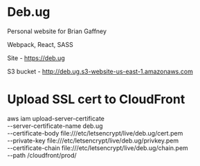 Deb.ug
======

Personal website for Brian Gaffney

Webpack, React, SASS

Site - https://deb.ug

S3 bucket - http://deb.ug.s3-website-us-east-1.amazonaws.com


# Upload SSL cert to CloudFront
aws iam upload-server-certificate \
--server-certificate-name deb.ug \
--certificate-body file:///etc/letsencrypt/live/deb.ug/cert.pem \
--private-key file:///etc/letsencrypt/live/deb.ug/privkey.pem \
--certificate-chain file:///etc/letsencrypt/live/deb.ug/chain.pem \
--path /cloudfront/prod/